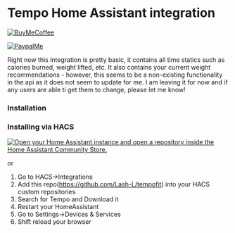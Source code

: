 # Tempo Home Assistant integration


[![BuyMeCoffee][buymecoffeebadge]][buymecoffee]

[![PaypalMe][paypalmebadge]][paypalme]

Right now this integration is pretty basic, it contains all time statics such as calories burned, weight lifted, etc. It also contains your current weight recommendations - however, this seems to be a non-existing functionality in the api as it does not seem to update for me. I am leaving it for now and if any users are able ti get them to change, please let me know!


### Installation

### Installing via HACS
[![Open your Home Assistant instance and open a repository inside the Home Assistant Community Store.](https://my.home-assistant.io/badges/hacs_repository.svg)](https://my.home-assistant.io/redirect/hacs_repository/?owner=Lash-L&repository=tempofit&category=integration)

or

1. Go to HACS->Integrations
1. Add this repo(https://github.com/Lash-L/tempofit) into your HACS custom repositories
1. Search for Tempo and Download it
1. Restart your HomeAssistant
1. Go to Settings->Devices & Services
1. Shift reload your browser


[buymecoffee]: https://www.buymeacoffee.com/LashL
[buymecoffeebadge]: https://img.shields.io/badge/buy%20me%20a%20coffee-donate-yellow.svg?style=for-the-badge
[paypalme]: https://paypal.me/LLashley304
[paypalmebadge]: https://cdn.rawgit.com/twolfson/paypal-github-button/1.0.0/dist/button.svg
[hacsbutton]: https://my.home-assistant.io/redirect/hacs_repository/?owner=Lash-L&repository=tempofit&category=integration
